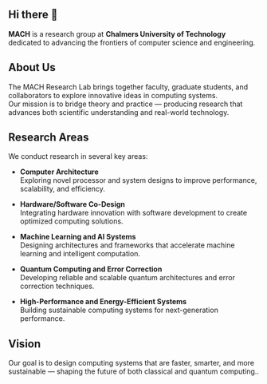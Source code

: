 ## Hi there 👋


**MACH** is a research group at **Chalmers University of Technology** dedicated to advancing the frontiers of computer science and engineering.

## About Us

The MACH Research Lab brings together faculty, graduate students, and collaborators to explore innovative ideas in computing systems.  
Our mission is to bridge theory and practice — producing research that advances both scientific understanding and real-world technology.

## Research Areas

We conduct research in several key areas:

- **Computer Architecture**  
  Exploring novel processor and system designs to improve performance, scalability, and efficiency.

- **Hardware/Software Co-Design**  
  Integrating hardware innovation with software development to create optimized computing solutions.

- **Machine Learning and AI Systems**  
  Designing architectures and frameworks that accelerate machine learning and intelligent computation.

- **Quantum Computing and Error Correction**  
  Developing reliable and scalable quantum architectures and error correction techniques.

- **High-Performance and Energy-Efficient Systems**  
  Building sustainable computing systems for next-generation performance.

## Vision

Our goal is to design computing systems that are faster, smarter, and more sustainable — shaping the future of both classical and quantum computing..
